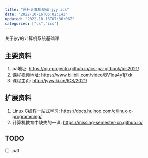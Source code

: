 ```yaml
---
title: "恶补计算机基础-jyy ics"
date: "2022-10-16T06:02:14Z"
updated: "2022-10-16T07:36:06Z"
categories: ["cs","ics"]
---
```

关于jyy的计算机系统基础课

## 主要资料
1. pa地址: https://nju-projectn.github.io/ics-pa-gitbook/ics2021/
2. 课程视频地址: https://www.bilibili.com/video/BV1qa4y1j7xk
3. 课程主页: http://jyywiki.cn/ICS/2021/

## 扩展资料

1. Linux C编程一站式学习: https://docs.huihoo.com/c/linux-c-programming/
2. 计算机教育中缺失的一课: https://missing-semester-cn.github.io/

## TODO

- [ ] pa1 
 